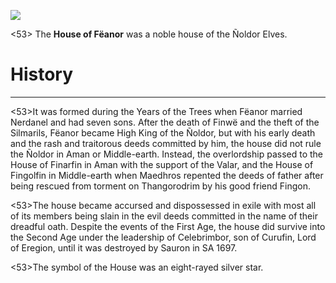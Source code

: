![](characters/galadriel/7.jpg)

<53> The **House of Fëanor** was a noble house of the Ñoldor Elves.

# History
---

<53>It was formed during the Years of the Trees when Fëanor married Nerdanel and had seven sons. After the death of Finwë and the theft of the Silmarils, Fëanor became High King of the Ñoldor, but with his early death and the rash and traitorous deeds committed by him, the house did not rule the Ñoldor in Aman or Middle-earth. Instead, the overlordship passed to the House of Finarfin in Aman with the support of the Valar, and the House of Fingolfin in Middle-earth when Maedhros repented the deeds of father after being rescued from torment on Thangorodrim by his good friend Fingon.

<53>The house became accursed and dispossessed in exile with most all of its members being slain in the evil deeds committed in the name of their dreadful oath. Despite the events of the First Age, the house did survive into the Second Age under the leadership of Celebrimbor, son of Curufin, Lord of Eregion, until it was destroyed by Sauron in SA 1697.

<53>The symbol of the House was an eight-rayed silver star.
